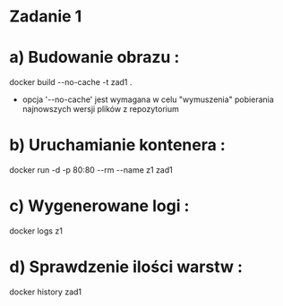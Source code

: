 # Zadanie 1

# a) Budowanie obrazu :
docker build --no-cache -t zad1 .
* opcja '--no-cache' jest wymagana w celu "wymuszenia" pobierania najnowszych wersji plików z repozytorium
# b) Uruchamianie kontenera :
docker run -d -p 80:80 --rm --name z1 zad1
# c) Wygenerowane logi :
docker logs z1
# d) Sprawdzenie ilości warstw :
docker history zad1
